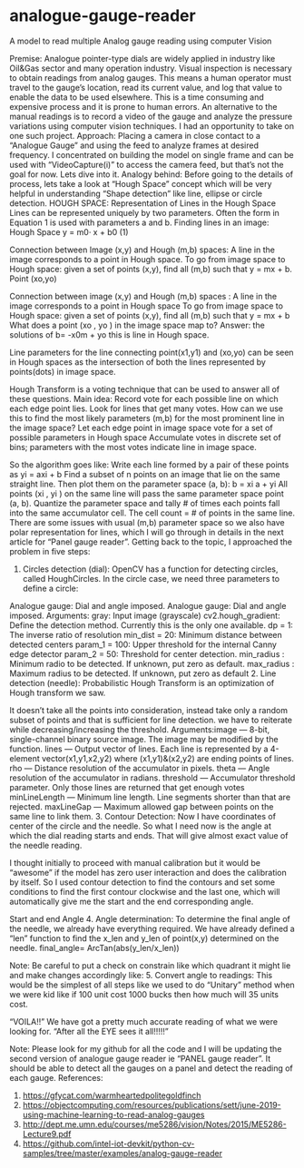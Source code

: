# analogue-gauge-reader
A model to read multiple Analog gauge reading using computer Vision

Premise:
Analogue pointer-type dials are widely applied in industry like Oil&Gas sector and many operation industry. Visual inspection is necessary to obtain readings from analog gauges. This means a human operator must travel to the gauge’s location, read its current value, and log that value to enable the data to be used elsewhere. This is a time consuming and expensive process and it is prone to human errors. An alternative to the manual readings is to record a video of the gauge and analyze the pressure variations using computer vision techniques. I had an opportunity to take on one such project.
Approach:
Placing a camera in close contact to a “Analogue Gauge” and using the feed to analyze frames at desired frequency. I concentrated on building the model on single frame and can be used with “VideoCapture(i)” to access the camera feed, but that’s not the goal for now. Lets dive into it.
Analogy behind:
Before going to the details of process, lets take a look at “Hough Space” concept which will be very helpful in understanding “Shape detection” like line, ellipse or circle detection.
HOUGH SPACE:
Representation of Lines in the Hough Space Lines can be represented uniquely by two parameters. Often the form in Equation 1 is used with parameters a and b.
Finding lines in an image: Hough Space
y = m0· x + b0 (1)

Connection between Image (x,y) and Hough (m,b) spaces:
A line in the image corresponds to a point in Hough space.
To go from image space to Hough space: given a set of points (x,y), find all (m,b) such that y = mx + b.
Point (xo,yo)

Connection between image (x,y) and Hough (m,b) spaces :
A line in the image corresponds to a point in Hough space
To go from image space to Hough space: given a set of points (x,y), find all (m,b) such that y = mx + b
What does a point (xo , yo ) in the image space map to?
Answer: the solutions of b= -x0m + yo
this is line in Hough space.

Line parameters for the line connecting point(x1,y1) and (xo,yo) can be seen in Hough spaces as the intersection of both the lines represented by points(dots) in image space.

Hough Transform is a voting technique that can be used to answer all of these questions.
Main idea:
Record vote for each possible line on which each edge point lies.
Look for lines that get many votes.
How can we use this to find the most likely parameters (m,b) for the most prominent line in the image space?
Let each edge point in image space vote for a set of possible parameters in Hough space
Accumulate votes in discrete set of bins; parameters with the most votes indicate line in image space.

So the algorithm goes like:
Write each line formed by a pair of these points as yi = axi + b
Find a subset of n points on an image that lie on the same straight line. Then plot them on the parameter space (a, b): b = xi a + yi
All points (xi , yi ) on the same line will pass the same parameter space point (a, b).
Quantize the parameter space and tally # of times each points fall into the same accumulator cell. The cell count = # of points in the same line.
There are some issues with usual (m,b) parameter space so we also have polar representation for lines, which I will go through in details in the next article for “Panel gauge reader”.
Getting back to the topic, I approached the problem in five steps:
1. Circles detection (dial): OpenCV has a function for detecting circles, called HoughCircles. In the circle case, we need three parameters to define a circle:


Analogue gauge: Dial and angle imposed.
Analogue gauge: Dial and angle imposed.
Arguments:
gray: Input image (grayscale)
cv2.hough_gradient: Define the detection method. Currently this is the only one available.
dp = 1: The inverse ratio of resolution
min_dist = 20: Minimum distance between detected centers
param_1 = 100: Upper threshold for the internal Canny edge detector
param_2 = 50: Threshold for center detection.
min_radius : Minimum radio to be detected. If unknown, put zero as default.
max_radius : Maximum radius to be detected. If unknown, put zero as default
2. Line detection (needle): Probabilistic Hough Transform is an optimization of Hough transform we saw.

It doesn’t take all the points into consideration, instead take only a random subset of points and that is sufficient for line detection. we have to reiterate while decreasing/increasing the threshold.
Arguments:image — 8-bit, single-channel binary source image. The image may be modified by the function.
lines — Output vector of lines. Each line is represented by a 4-element vector(x1,y1,x2,y2) where (x1,y1)&(x2,y2) are ending points of lines.
rho — Distance resolution of the accumulator in pixels.
theta — Angle resolution of the accumulator in radians.
threshold — Accumulator threshold parameter. Only those lines are returned that get enough votes
minLineLength — Minimum line length. Line segments shorter than that are rejected.
maxLineGap — Maximum allowed gap between points on the same line to link them.
3. Contour Detection: Now I have coordinates of center of the circle and the needle. So what I need now is the angle at which the dial reading starts and ends. That will give almost exact value of the needle reading.

I thought initially to proceed with manual calibration but it would be “awesome” if the model has zero user interaction and does the calibration by itself. So I used contour detection to find the contours and set some conditions to find the first contour clockwise and the last one, which will automatically give me the start and the end corresponding angle.

Start and end Angle
4. Angle determination: To determine the final angle of the needle, we already have everything required. We have already defined a “len” function to find the x_len and y_len of point(x,y) determined on the needle.
final_angle= ArcTan(abs(y_len/x_len))

Note: Be careful to put a check on constrain like which quadrant it might lie and make changes accordingly like:
5. Convert angle to readings: This would be the simplest of all steps like we used to do “Unitary” method when we were kid like if 100 unit cost 1000 bucks then how much will 35 units cost.

“VOILA!!”
We have got a pretty much accurate reading of what we were looking for.
“After all the EYE sees it all!!!!!”

Note: Please look for my github for all the code and I will be updating the second version of analogue gauge reader ie “PANEL gauge reader”. It should be able to detect all the gauges on a panel and detect the reading of each gauge.
References:

1. https://gfycat.com/warmheartedpolitegoldfinch
2. https://objectcomputing.com/resources/publications/sett/june-2019-using-machine-learning-to-read-analog-gauges
3. http://dept.me.umn.edu/courses/me5286/vision/Notes/2015/ME5286-Lecture9.pdf
4. https://github.com/intel-iot-devkit/python-cv-samples/tree/master/examples/analog-gauge-reader
